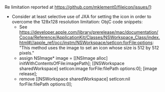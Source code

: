 
Re limitation reported at https://github.com/mklement0/fileicon/issues/1:

* Consider at least selective use of JXA for setting the icon in order to overcome the 128x128 resolution limitation:
    ObjC code snippets:
    * See https://developer.apple.com/library/prerelease/mac/documentation/Cocoa/Reference/ApplicationKit/Classes/NSWorkspace_Class/index.html#//apple_ref/occ/instm/NSWorkspace/setIcon:forFile:options:
    "This method uses the image to set an icon whose size is 512 by 512 pixels."
    * assign
        NSImage* image = [[NSImage alloc] initWithContentsOfFile:imagePath];
        [[NSWorkspace sharedWorkspace] setIcon:image forFile:filePath options:0];
        [image release];
    * remove
            [[NSWorkspace sharedWorkspace] setIcon:nil forFile:filePath options:0]; 


